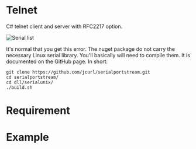# Telnet
C# telnet client and server with RFC2217 option.


![Serial list](./docs/serial3.png)

It's normal that you get this error. The nuget package do not carry the necessary Linux serial library. You'll basically will need to compile them. It is documented on the GitHub page. In short:
```CMD
git clone https://github.com/jcurl/serialportstream.git
cd serialportstream/
cd dll/serialunix/
./build.sh
```

# Requirement


# Example
